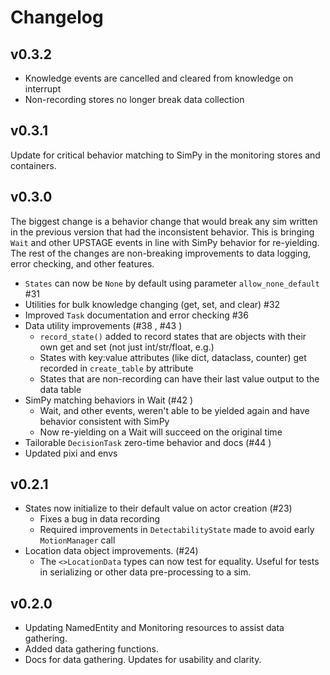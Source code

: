 # Changelog

## v0.3.2

* Knowledge events are cancelled and cleared from knowledge on interrupt
* Non-recording stores no longer break data collection

## v0.3.1

Update for critical behavior matching to SimPy in the monitoring stores and containers.

## v0.3.0

The biggest change is a behavior change that would break any sim written
in the previous version that had the inconsistent behavior. This is bringing
`Wait` and other UPSTAGE events in line with SimPy behavior for re-yielding.
The rest of the changes are non-breaking improvements to data logging,
error checking, and other features.

* `States` can now be `None` by default using parameter `allow_none_default` #31
* Utilities for bulk knowledge changing (get, set, and clear) #32
* Improved `Task` documentation and error checking #36  
* Data utility improvements (#38 , #43 )
  * `record_state()` added to record states that are objects with their own get
  and set (not just int/str/float, e.g.)
  * States with key:value attributes (like dict, dataclass, counter) get recorded
  in `create_table` by attribute
  * States that are non-recording can have their last value output to the data table
* SimPy matching behaviors in Wait (#42 )
  * Wait, and other events, weren't able to be yielded again and have behavior
  consistent with SimPy
  * Now re-yielding on a Wait will succeed on the original time
* Tailorable `DecisionTask` zero-time behavior and docs (#44 )
* Updated pixi and envs

## v0.2.1

* States now initialize to their default value on actor creation (#23)
  * Fixes a bug in data recording
  * Required improvements in `DetectabilityState` made to avoid early `MotionManager` call
* Location data object improvements. (#24)
  * The `<>LocationData` types can now test for equality. Useful for
  tests in serializing or other data pre-processing to a sim.

## v0.2.0

* Updating NamedEntity and Monitoring resources to assist data gathering.
* Added data gathering functions.
* Docs for data gathering. Updates for usability and clarity.
